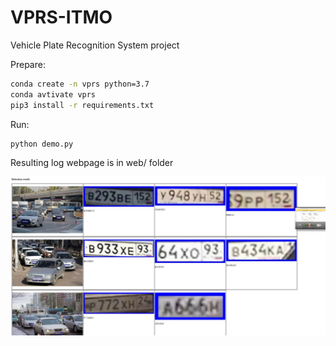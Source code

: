 # VPRS-ITMO
Vehicle Plate Recognition System project

Prepare:
```bash
conda create -n vprs python=3.7
conda avtivate vprs
pip3 install -r requirements.txt 
```
Run:
```bash
python demo.py
```

Resulting log webpage is in web/ folder

![img.png](img.png)